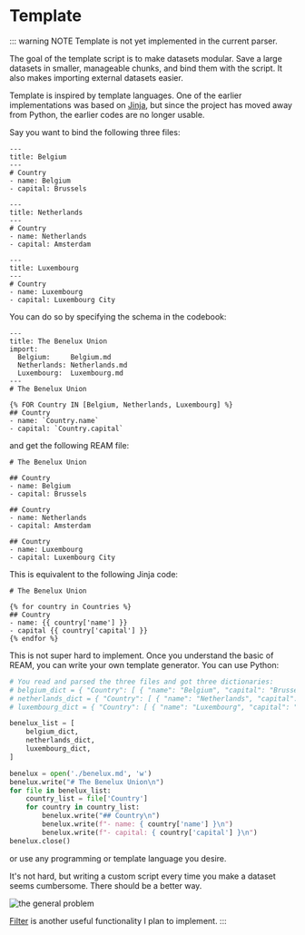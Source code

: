 # Template

::: warning NOTE
Template is not yet implemented in the current parser.

The goal of the template script is to make datasets modular. Save a large datasets in smaller, manageable chunks, and bind them with the script.
It also makes importing external datasets easier.

Template is inspired by template languages.
One of the earlier implementations was based on [Jinja](https://jinja.palletsprojects.com), but since the project has moved away from Python, the earlier codes are no longer usable.

Say you want to bind the following three files:

```ream
---
title: Belgium
---
# Country
- name: Belgium
- capital: Brussels
```

```ream
---
title: Netherlands
---
# Country
- name: Netherlands
- capital: Amsterdam
```

```ream
---
title: Luxembourg
---
# Country
- name: Luxembourg
- capital: Luxembourg City
```

You can do so by specifying the schema in the codebook:
```ream
---
title: The Benelux Union
import:
  Belgium:     Belgium.md
  Netherlands: Netherlands.md
  Luxembourg:  Luxembourg.md
---
# The Benelux Union

{% FOR Country IN [Belgium, Netherlands, Luxembourg] %}
## Country
- name: `Country.name`
- capital: `Country.capital`
```
and get the following REAM file:
```ream
# The Benelux Union

## Country
- name: Belgium
- capital: Brussels

## Country
- name: Netherlands
- capital: Amsterdam

## Country
- name: Luxembourg
- capital: Luxembourg City
```

This is equivalent to the following Jinja code:

```jinja2
# The Benelux Union

{% for country in Countries %}
## Country
- name: {{ country['name'] }}
- capital {{ country['capital'] }}
{% endfor %}
```

This is not super hard to implement.
Once you understand the basic of REAM, you can write your own template generator.
You can use Python:

```python
# You read and parsed the three files and got three dictionaries:
# belgium_dict = { "Country": [ { "name": "Belgium", "capital": "Brussels", "population": 11433256, "euro_zone": True } ] }
# netherlands_dict = { "Country": [ { "name": "Netherlands", "capital": "Amsterdam", "population": 17332850, "euro_zone": True } ] }
# luxembourg_dict = { "Country": [ { "name": "Luxembourg", "capital": "Luxembourg City", "population": 619900, "euro_zone": True } ] }

benelux_list = [
    belgium_dict,
    netherlands_dict,
    luxembourg_dict,
]

benelux = open('./benelux.md', 'w')
benelux.write("# The Benelux Union\n")
for file in benelux_list:
    country_list = file['Country']
    for country in country_list:
        benelux.write("## Country\n")
        benelux.write(f"- name: { country['name'] }\n")
        benelux.write(f"- capital: { country['capital'] }\n")
benelux.close()
```
or use any programming or template language you desire.

It's not hard, but writing a custom script every time you make a dataset seems cumbersome.
There should be a better way.

![the general problem](https://imgs.xkcd.com/comics/the_general_problem.png)

[Filter](https://jinja.palletsprojects.com/en/2.11.x/templates/#list-of-builtin-filters) is another useful functionality I plan to implement.
:::
